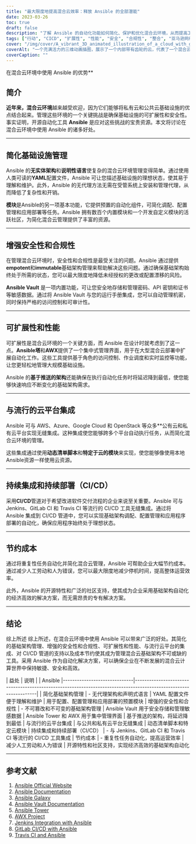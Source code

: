 ```yaml
---
title: "最大限度地提高混合云效率：释放 Ansible 的全部潜能"
date: 2023-03-26
toc: true
draft: false
description: "了解 Ansible 的自动化功能如何简化、保护和优化混合云环境，从而提高工作效率。"
tags: ["行动", "CICD", "扩展性", "性能", "安全", "合规性", "整合", "亚马逊网络服务", "微软 Azure", "谷歌云", "Ansible Tower", "Ansible Galaxy", "Ansible Vault", "成本节约", "信息技术效率"]
cover: "/img/cover/A_vibrant_3D_animated_illustration_of_a_cloud_with_gears.png"
coverAlt: "一个充满活力的三维动画插图，展示了一个内部带有齿轮的云，代表了一个混合云环境，展示了云基础设施的高效和自动化管理。"
coverCaption: ""
---
```

在混合云环境中使用 Ansible 的优势**

## 简介

**近年来，混合云环境**越来越受欢迎，因为它们能够将私有云和公共云基础设施的优点结合起来。管理这些环境的一个关键挑战是确保基础设施的可扩展性和安全性。事实证明，开源自动化工具 **Ansible** 是应对这些挑战的宝贵资源。本文将讨论在混合云环境中使用 Ansible 的诸多好处。

______

## 简化基础设施管理

Ansible 的**无实体架构**和**说明性语言**使复杂的混合云环境管理变得简单。通过使用人类可读的**YAML**配置文件，Ansible 可让您描述基础设施的理想状态，使其易于理解和维护。此外，Ansible 的无代理方法无需在受管系统上安装和管理代理，从而降低了复杂性和开销。

**模块**是Ansible的另一项基本功能，它提供预置的自动化组件，可简化调配、配置管理和应用部署等任务。Ansible 拥有数百个内置模块和一个开发自定义模块的活跃社区，为简化混合云管理提供了丰富的资源。

______

## 增强安全性和合规性

在管理混合云环境时，安全性和合规性是最受关注的问题。Ansible 通过提供**empotent**和**immutable**基础架构管理来帮助解决这些问题。通过确保基础架构始终处于所需的状态，您可以最大限度地降低未经授权的更改或配置漂移的风险。

**Ansible Vault** 是一项内置功能，可让您安全地存储和管理密码、API 密钥和证书等敏感数据。通过将 Ansible Vault 与您的运行手册集成，您可以自动管理机密，同时保持严格的访问控制和可审计性。

______

## 可扩展性和性能

可扩展性是混合云环境的一个关键方面，而 Ansible 在设计时就考虑到了这一点。**Ansible塔**和**AWX**提供了一个集中式管理界面，用于在大型混合云部署中扩展自动化工作。这些工具提供基于角色的访问控制、作业调度和实时监控等功能，让您更轻松地管理大规模基础设施。

Ansible 的**基于推送的架构**还能确保在执行自动化任务时将延迟降到最低，使您能够快速响应不断变化的基础架构需求。

______

## 与流行的云平台集成

Ansible 可与 AWS、Azure、Google Cloud 和 OpenStack 等众多**公有云和私有云平台实现无缝集成。这种集成使您能够跨多个平台自动执行任务，从而简化混合云环境的管理。

这些集成通过使用**动态清单脚本**和**特定于云的模块**来实现，使您能够像使用本地Ansible资源一样使用云资源。

______

## 持续集成和持续部署（CI/CD）

采用**CI/CD**管道对于希望改进软件交付流程的企业来说至关重要。Ansible 可与 Jenkins、GitLab CI 和 Travis CI 等流行的 CI/CD 工具无缝集成。通过将 Ansible 集成到 CI/CD 管道中，您可以实现基础架构调配、配置管理和应用程序部署的自动化，确保应用程序始终处于理想状态。

______

## 节约成本

通过将重复性任务自动化并简化混合云管理，Ansible 可帮助企业大幅节约成本。通过减少人工劳动和人为错误，您可以最大限度地减少停机时间，提高整体运营效率。

此外，Ansible 的开源特性和广泛的社区支持，使其成为企业采用基础架构自动化的经济高效的解决方案，而无需昂贵的专有解决方案。

______

## 结论

综上所述 综上所述，在混合云环境中使用 Ansible 可以带来广泛的好处。其简化的基础架构管理、增强的安全性和合规性、可扩展性和性能、与流行云平台的集成、对 CI/CD 管道的支持以及成本节约使其成为管理混合云基础架构不可或缺的工具。采用 Ansible 作为自动化解决方案，可以确保企业在不断发展的混合云计算世界中保持敏捷、安全和高效。

| 益处 | 说明 | | Ansible
|------------------------------|------------------------------------------------------------------------------------------------------------------|
| 简化基础架构管理 | - 无代理架构和声明式语言
| YAML 配置文件便于理解和维护
| 用于配置、配置管理和应用部署的预置模块
| 增强的安全性和合规性 | - 不可篡改和不可变的基础架构管理
| Ansible Vault 用于安全存储和管理敏感数据
| Ansible Tower 和 AWX 用于集中管理界面
| 基于推送的架构，将延迟降到最低
| 与流行的云平台集成 | 与公共和私有云平台无缝集成
| 动态清单脚本和特定云模块
| 持续集成和持续部署（CI/CD） | - 与 Jenkins、GitLab CI 和 Travis CI 等流行的 CI/CD 工具集成
| 节约成本 | - 重复性任务自动化，提高运营效率
| 减少人工劳动和人为错误
| 开源特性和社区支持，实现经济高效的基础架构自动化


______

## 参考文献

1. [Ansible Official Website](https://www.ansible.com/)
2. [Ansible Documentation](https://docs.ansible.com/)
3. [Ansible Galaxy](https://galaxy.ansible.com/)
4. [Ansible Vault Documentation](https://docs.ansible.com/ansible/latest/user_guide/vault.html)
5. [Ansible Tower](https://www.ansible.com/products/tower)
6. [AWX Project](https://github.com/ansible/awx)
7. [Jenkins Integration with Ansible](https://plugins.jenkins.io/ansible/)
8. [GitLab CI/CD with Ansible](https://docs.gitlab.com/ee/ci/examples/ansible/)
9. [Travis CI and Ansible](https://docs.travis-ci.com/user/deployment/ansible/)


